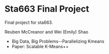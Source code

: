 # Sta663 Final Project
Final project for sta663. 

Reuben McCreanor and Wei (Emily) Shao

- Big Data, Big Problems--Parallelizing Kmeans
- Paper: Scalable K-Means++
